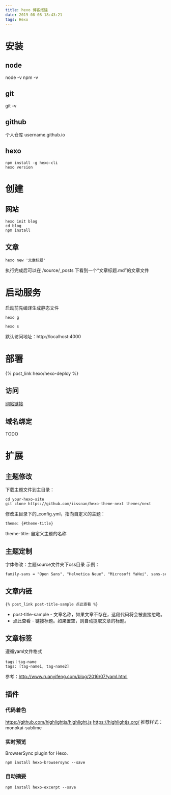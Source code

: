 ```yaml
---
title: hexo 博客搭建
date: 2019-08-08 18:43:21
tags: Hexo
---
```


# 安装

## node
node -v
npm -v

## git
git -v

## github
个人仓库
username.github.io

## hexo
```
npm install -g hexo-cli
hexo version
```

# 创建

## 网站
```
hexo init blog
cd blog
npm install
```

## 文章
```
hexo new '文章标题'
```
执行完成后可以在 /source/_posts 下看到一个“文章标题.md”的文章文件

# 启动服务
启动前先编译生成静态文件
```
hexo g
```
```
hexo s
```
默认访问地址：http://localhost:4000

# 部署
{% post_link hexo/hexo-deploy %}

## 访问
[网站链接](https://charleskou.github.io)

## 域名绑定
TODO


# 扩展

## 主题修改
下载主题文件到主目录：
```
cd your-hexo-site
git clone https://github.com/iissnan/hexo-theme-next themes/next
```
修改主目录下的_config.yml，指向自定义的主题：
```
theme: {#theme-title}
```
theme-title: 自定义主题的名称

## 主题定制
字体修改：主题source文件夹下css目录
示例：
```css
family-sans = "Open Sans", "Helvetica Neue", "Microsoft YaHei", sans-serif
```

## 文章内链
```
{% post_link post-title-sample 点此查看 %}
```
- post-title-sample - 文章名称，如果文章不存在，这段代码将会被直接忽略。
- 点此查看 - 链接标题。如果置空，则自动提取文章的标题。

## 文章标签
遵循yaml文件格式
```
tags：tag-name
tags: [tag-name1, tag-name2]
```
参考：http://www.ruanyifeng.com/blog/2016/07/yaml.html


## 插件

### 代码着色
https://github.com/highlightjs/highlight.js
https://highlightjs.org/
推荐样式：monokai-sublime

### 实时预览
BrowserSync plugin for Hexo.
```
npm install hexo-browsersync --save
```

### 自动摘要
```
npm install hexo-excerpt --save
```
